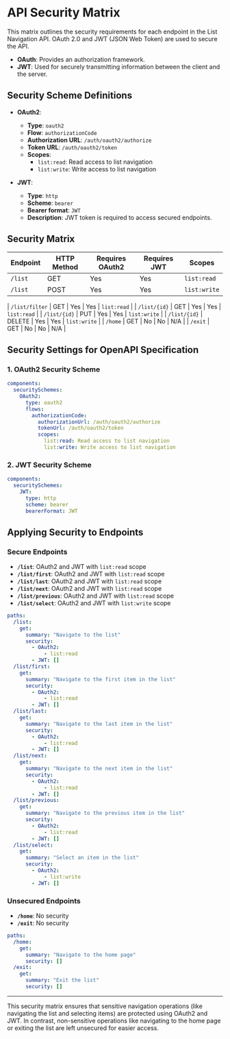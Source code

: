 
# API Security Matrix

This matrix outlines the security requirements for each endpoint in the List Navigation API. OAuth 2.0 and JWT (JSON Web Token) are used to secure the API. 

- **OAuth**: Provides an authorization framework.
- **JWT**: Used for securely transmitting information between the client and the server.

## Security Scheme Definitions

- **OAuth2**:
  - **Type**: `oauth2`
  - **Flow**: `authorizationCode`
  - **Authorization URL**: `/auth/oauth2/authorize`
  - **Token URL**: `/auth/oauth2/token`
  - **Scopes**:
    - `list:read`: Read access to list navigation
    - `list:write`: Write access to list navigation

- **JWT**:
  - **Type**: `http`
  - **Scheme**: `bearer`
  - **Bearer format**: `JWT`
  - **Description**: JWT token is required to access secured endpoints.

## Security Matrix

| Endpoint        | HTTP Method | Requires OAuth2 | Requires JWT | Scopes          |
|-----------------|-------------|-----------------|--------------|-----------------|
| `/list`         | GET         | Yes             | Yes          | `list:read`     |
| `/list`         | POST        | Yes             | Yes          | `list:write`    |
<!--
| `/list/first`   | GET         | Yes             | Yes          | `list:read`     |
| `/list/last`    | GET         | Yes             | Yes          | `list:read`     |
| `/list/next`    | GET         | Yes             | Yes          | `list:read`     |
| `/list/previous`| GET         | Yes             | Yes          | `list:read`     |
-->
| `/list/filter`  | GET         | Yes             | Yes          | `list:read`    |
| `/list/{id}`    | GET         | Yes             | Yes          | `list:read`     |
| `/list/{id}`    | PUT         | Yes             | Yes          | `list:write`    |
| `/list/{id}`    | DELETE      | Yes             | Yes          | `list:write`    |
| `/home`         | GET         | No              | No           | N/A             |
| `/exit`         | GET         | No              | No           | N/A             |

## Security Settings for OpenAPI Specification

### 1. OAuth2 Security Scheme

```yaml
components:
  securitySchemes:
    OAuth2:
      type: oauth2
      flows:
        authorizationCode:
          authorizationUrl: /auth/oauth2/authorize
          tokenUrl: /auth/oauth2/token
          scopes:
            list:read: Read access to list navigation
            list:write: Write access to list navigation
```

### 2. JWT Security Scheme

```yaml
components:
  securitySchemes:
    JWT:
      type: http
      scheme: bearer
      bearerFormat: JWT
```

## Applying Security to Endpoints

### Secure Endpoints

- **`/list`**: OAuth2 and JWT with `list:read` scope
- **`/list/first`**: OAuth2 and JWT with `list:read` scope
- **`/list/last`**: OAuth2 and JWT with `list:read` scope
- **`/list/next`**: OAuth2 and JWT with `list:read` scope
- **`/list/previous`**: OAuth2 and JWT with `list:read` scope
- **`/list/select`**: OAuth2 and JWT with `list:write` scope

```yaml
paths:
  /list:
    get:
      summary: "Navigate to the list"
      security:
        - OAuth2:
            - list:read
        - JWT: []
  /list/first:
    get:
      summary: "Navigate to the first item in the list"
      security:
        - OAuth2:
            - list:read
        - JWT: []
  /list/last:
    get:
      summary: "Navigate to the last item in the list"
      security:
        - OAuth2:
            - list:read
        - JWT: []
  /list/next:
    get:
      summary: "Navigate to the next item in the list"
      security:
        - OAuth2:
            - list:read
        - JWT: []
  /list/previous:
    get:
      summary: "Navigate to the previous item in the list"
      security:
        - OAuth2:
            - list:read
        - JWT: []
  /list/select:
    get:
      summary: "Select an item in the list"
      security:
        - OAuth2:
            - list:write
        - JWT: []
```

### Unsecured Endpoints

- **`/home`**: No security
- **`/exit`**: No security

```yaml
paths:
  /home:
    get:
      summary: "Navigate to the home page"
      security: []
  /exit:
    get:
      summary: "Exit the list"
      security: []
```

---

This security matrix ensures that sensitive navigation operations (like navigating the list and selecting items) are protected using OAuth2 and JWT. In contrast, non-sensitive operations like navigating to the home page or exiting the list are left unsecured for easier access.
